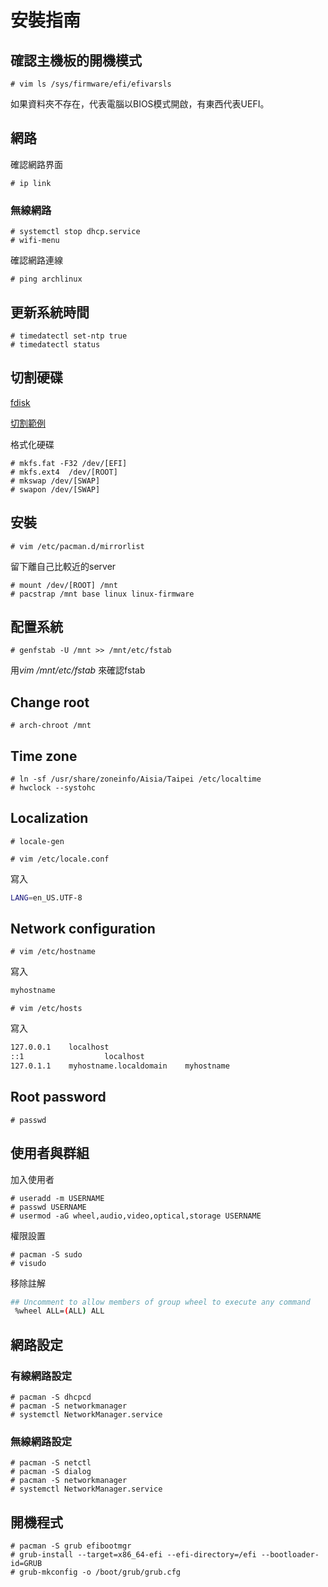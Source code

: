 # 安裝指南

## 確認主機板的開機模式

```console
# vim ls /sys/firmware/efi/efivarsls
```

如果資料夾不存在，代表電腦以BIOS模式開啟，有東西代表UEFI。

## 網路

確認網路界面

```console
# ip link
```

### 無線網路

```console
# systemctl stop dhcp.service
# wifi-menu
```

確認網路連線

```console
# ping archlinux
```

## 更新系統時間

```console
# timedatectl set-ntp true
# timedatectl status
```

## 切割硬碟

[fdisk](https://blog.gtwang.org/linux/linux-add-format-mount-harddisk/)

[切割範例](https://wiki.archlinux.org/index.php/Partitioning#Example_layouts)

格式化硬碟

```console
# mkfs.fat -F32 /dev/[EFI]
# mkfs.ext4  /dev/[ROOT]
# mkswap /dev/[SWAP]
# swapon /dev/[SWAP]
```

## 安裝

```console
# vim /etc/pacman.d/mirrorlist
```

留下離自己比較近的server

```console
# mount /dev/[ROOT] /mnt
# pacstrap /mnt base linux linux-firmware
```

## 配置系統

```console
# genfstab -U /mnt >> /mnt/etc/fstab
```

用*vim /mnt/etc/fstab* 來確認fstab

## Change root

```console
# arch-chroot /mnt
```

## Time zone

```console
# ln -sf /usr/share/zoneinfo/Aisia/Taipei /etc/localtime
# hwclock --systohc
```

## Localization

```console
# locale-gen
```

```console
# vim /etc/locale.conf
```

寫入

```bash
LANG=en_US.UTF-8
```

## Network configuration

```console
# vim /etc/hostname
```

寫入

```bash
myhostname
```

```console
# vim /etc/hosts
```

寫入

```bash
127.0.0.1    localhost
::1                  localhost
127.0.1.1    myhostname.localdomain    myhostname
```

## Root password

```console
# passwd
```

## 使用者與群組

加入使用者

```console
# useradd -m USERNAME
# passwd USERNAME
# usermod -aG wheel,audio,video,optical,storage USERNAME
```

權限設置

```console
# pacman -S sudo
# visudo
```

移除註解

```bash
## Uncomment to allow members of group wheel to execute any command
 %wheel ALL=(ALL) ALL
```

## 網路設定

### 有線網路設定

```console
# pacman -S dhcpcd
# pacman -S networkmanager
# systemctl NetworkManager.service
```

### 無線網路設定

```console
# pacman -S netctl
# pacman -S dialog
# pacman -S networkmanager
# systemctl NetworkManager.service

```

## 開機程式

```console
# pacman -S grub efibootmgr
# grub-install --target=x86_64-efi --efi-directory=/efi --bootloader-id=GRUB
# grub-mkconfig -o /boot/grub/grub.cfg
```
